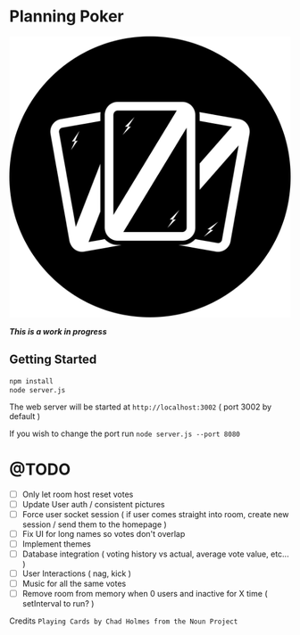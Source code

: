 Planning Poker
===
<p align="center">
    <img src="app/assets/images/logo.png" alt="Logo"/>
</p>

***This is a work in progress***

Getting Started
---

```
npm install
node server.js
```

The web server will be started at `http://localhost:3002` ( port 3002 by default )

If you wish to change the port run `node server.js --port 8080`

@TODO
===
* [ ] Only let room host reset votes
* [ ] Update User auth / consistent pictures
* [ ] Force user socket session ( if user comes straight into room, create new session / send them to the homepage )
* [ ] Fix UI for long names so votes don't overlap
* [ ] Implement themes
* [ ] Database integration ( voting history vs actual, average vote value, etc... )
* [ ] User Interactions ( nag, kick )
* [ ] Music for all the same votes
* [ ] Remove room from memory when 0 users and inactive for X time ( setInterval to run? )

Credits
`Playing Cards by Chad Holmes from the Noun Project`